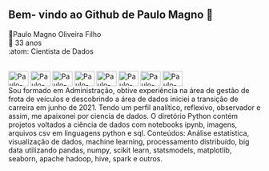 
 
 ##  Bem- vindo ao Github de Paulo Magno 👋
:boy:Paulo Magno Oliveira Filho <br>
:guitar: 33 anos<br>
:atom: Cientista de Dados
 <div style = "display: inline_block"><br>
  <img align = "center" alt = "Paulo-Py" height = "30" width = "40" src="https://cdn.jsdelivr.net/gh/devicons/devicon/icons/python/python-original.svg" />
  <img align = "center" alt = "Paulo-Pd" height = "30" width = "40" src="https://cdn.jsdelivr.net/gh/devicons/devicon/icons/pandas/pandas-original.svg" />
  <img align = "center" alt = "Paulo-Np" height = "30" width = "40" src="https://cdn.jsdelivr.net/gh/devicons/devicon/icons/numpy/numpy-original.svg" />
  <img align = "center" alt = "Paulo-Sk" height = "30" width = "40" src="https://upload.wikimedia.org/wikipedia/commons/0/05/Scikit_learn_logo_small.svg" />
  <img align = "center" alt = "Paulo-Sq" height = "30" width = "40" src="https://www.svgrepo.com/show/127001/sql-file-format.svg" />
  
  <img align = "center" alt = "Paulo-Pg" height = "30" width = "40" src="https://cdn.jsdelivr.net/gh/devicons/devicon/icons/postgresql/postgresql-original-wordmark.svg" />
  <img align = "center" alt = "Paulo-Sp" height = "30" width = "40" src="https://upload.wikimedia.org/wikipedia/commons/f/f3/Apache_Spark_logo.svg" />
  <img align = "center" alt = "Paulo-Sp" height = "30" width = "40" src = "https://www.vectorlogo.zone/logos/databricks/databricks-ar21.svg" />
  
 </div>
Sou formado em Administração, obtive experiência na área de gestão de frota de veículos e descobrindo a área de dados iniciei a transição de carreira em junho de 2021. 
Tendo um perfil analítico, reflexivo, observador e assim, me apaixonei por ciencia de dados. 
O diretório Python contém projetos voltados a ciência de dados com notebooks ipynb, imagens, arquivos csv em linguagens python e sql. 
Conteúdos: Análise estatística, visualização de dados, machine learning, processamento distribuído, big data utilizando pandas, numpy, scikit learn, statsmodels, matplotlib, seaborn, apache hadoop, hive, spark e outros.

